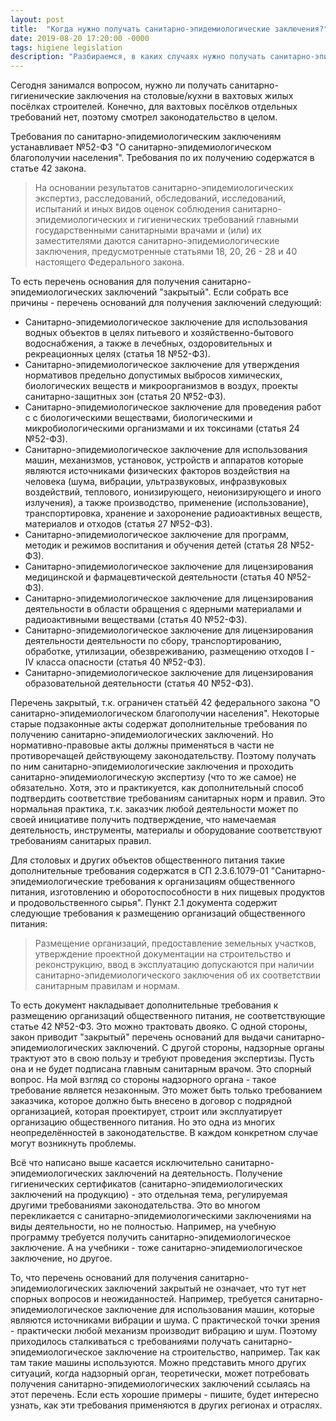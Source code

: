 ```yaml
---
layout: post
title:  "Когда нужно получать санитарно-эпидемиологические заключения?"
date: 2019-08-20 17:20:00 -0000
tags: higiene legislation
description: "Разбираемся, в каких случаях нужно получать санитарно-эпидемиологическое заключение на деятельность, продукцию и т.п. А в каких это не нужно."
---
```


Сегодня занимался вопросом, нужно ли получать санитарно-гигиенические заключения на столовые/кухни в вахтовых жилых посёлках строителей. Конечно, для вахтовых посёлков отдельных требований нет, поэтому смотрел законодательство в целом.

Требования по санитарно-эпидемиологическим заключениям устанавливает №52-ФЗ "О санитарно-эпидемиологическом благополучии населения". Требования по их получению содержатся в статье 42 закона.

> На основании результатов санитарно-эпидемиологических экспертиз, расследований, обследований, исследований, испытаний и иных видов оценок соблюдения санитарно-эпидемиологических и гигиенических требований главными государственными санитарными врачами и (или) их заместителями даются санитарно-эпидемиологические заключения, предусмотренные статьями 18, 20, 26 - 28 и 40 настоящего Федерального закона.

То есть перечень основания для получения санитарно-эпидемиологических заключений "закрытый". Если собрать все причины - перечень оснований для получения заключений следующий:

- Санитарно-эпидемиологическое заключение для использования водных объектов в целях питьевого и хозяйственно-бытового водоснабжения, а также в лечебных, оздоровительных и рекреационных целях (статья 18 №52-ФЗ).
- Санитарно-эпидемиологическое заключение для утверждения нормативов предельно допустимых выбросов химических, биологических веществ и микроорганизмов в воздух, проекты санитарно-защитных зон (статья 20 №52-ФЗ).
- Санитарно-эпидемиологическое заключение для проведения работ с с биологическими веществами, биологическими и микробиологическими организмами и их токсинами (статья 24 №52-ФЗ).
- Санитарно-эпидемиологическое заключение для использования машин, механизмов, установок, устройств и аппаратов которые являются источниками физических факторов воздействия на человека (шума, вибрации,  ультразвуковых, инфразвуковых воздействий, теплового, ионизирующего, неионизирующего и иного  излучения), а также  производство, применение (использование), транспортировка, хранение и захоронение радиоактивных  веществ, материалов и отходов (статья 27 №52-ФЗ).
- Санитарно-эпидемиологическое заключение для программ, методик и режимов воспитания и обучения детей (статья 28 №52-ФЗ).
- Санитарно-эпидемиологическое заключение для лицензирования медицинской и фармацевтической деятельности (статья 40 №52-ФЗ).
- Санитарно-эпидемиологическое заключение для лицензирования деятельности в области обращения с ядерными материалами и радиоактивными веществами (статья 40 №52-ФЗ).
- Санитарно-эпидемиологическое заключение для лицензирования деятельности деятельности по сбору, транспортированию, обработке, утилизации, обезвреживанию, размещению отходов I - IV класса опасности (статья 40 №52-ФЗ).
- Санитарно-эпидемиологическое заключение для лицензирования образовательной деятельности (статья 40 №52-ФЗ).

Перечень закрытый, т.к. ограничен статьёй 42 федерального закона "О санитарно-эпидемиологическом благополучии населения". Некоторые старые подзаконные акты содержат дополнительные требования по получению санитарно-эпидемиологических заключений. Но нормативно-правовые акты должны применяться в части не противоречащей действующему законодательству. Поэтому получать по ним санитарно-эпидемиологические заключения и проходить санитарно-эпидемиологическую экспертизу (что то же самое) не обязательно. Хотя, это и практикуется, как дополнительный способ подтвердить соответствие требованиям санитарных норм и правил. Это нормальная практика, т.к. заказчик любой деятельности может по своей инициативе получить подтверждение, что намечаемая деятельность, инструменты, материалы и оборудование соответствуют требованиям санитарых правил.

Для столовых и других объектов общественного питания такие дополнительные требования содержатся в СП 2.3.6.1079-01 "Санитарно-эпидемиологические требования к организациям общественного  питания, изготовлению и оборотоспособности в них пищевых продуктов и  продовольственного сырья". Пункт 2.1 документа содержит следующие требования к размещению организаций общественного питания:

> Размещение организаций, предоставление земельных участков, утверждение  проектной документации на строительство и реконструкцию, ввод в эксплуатацию  допускаются при наличии санитарно-эпидемиологического заключения об их соответствии  санитарным правилам и нормам.

То есть документ накладывает дополнительные требования к размещению организаций общественного питания, не соответствующие статье 42 №52-ФЗ. Это можно трактовать двояко. С одной стороны, закон приводит "закрытый" перечень оснований для выдачи санитарно-эпидемиологических заключений. С другой стороны, надзорные органы трактуют это в свою пользу и требуют проведения экспертизы. Пусть она и не будет подписана главным санитарным врачом. Это спорный вопрос. На мой взгляд со стороны надзорного органа - такое требование является незаконным. Это может быть только требованием заказчика, которое должно быть внесено в договор с подрядной организацией, которая проектирует, строит или эксплуатирует организацию общественного питания. Но это одна из многих неопределённостей в законодательстве. В каждом конкретном случае могут возникнуть проблемы.

Всё что написано выше касается исключительно санитарно-эпидемиологических заключений на деятельность. Получение гигиенических сертификатов (санитарно-эпидемиологических заключений на продукцию) - это отдельная тема, регулируемая другими требованиями законодательства. Это во многом перекликается с санитарно-эпидемиологическими заключениями на виды деятельности, но не полностью. Например, на учебную программу требуется получить санитарно-эпидемиологическое заключение. А на учебники - тоже санитарно-эпидемиологическое заключение, но другое.

То, что перечень оснований для получения санитарно-эпидемиологических заключений закрытый не означает, что тут нет спорных вопросов и неожиданностей. Например, требуется санитарно-эпидемиологическое заключение для использования машин, которые являются источниками вибрации и шума. С практической точки зрения - практически любой механизм производит вибрацию и шум. Поэтому приходилось сталкиваться с требованиями получать санитарно-эпидемиологическое заключение на строительство, например. Так как там такие машины используются. Можно представить много других ситуаций, когда надзорный орган, теоретически, может потребовать получения санитарно-эпидемиологических заключений ссылаясь на этот перечень. Если есть хорошие примеры - пишите, будет интересно узнать, как эти требования применяются в других регионах и отраслях.